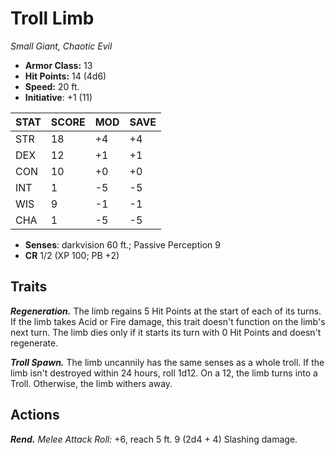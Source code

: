 # Troll Limb

*Small Giant, Chaotic Evil*

- **Armor Class:** 13
- **Hit Points:** 14 (4d6)
- **Speed:** 20 ft.
- **Initiative**: +1 (11)

|STAT|SCORE|MOD|SAVE|
| --- | --- | --- | ---- |
| STR | 18 | +4 | +4 |
| DEX | 12 | +1 | +1 |
| CON | 10 | +0 | +0 |
| INT | 1 | -5 | -5 |
| WIS | 9 | -1 | -1 |
| CHA | 1 | -5 | -5 |

- **Senses**: darkvision 60 ft.; Passive Perception 9
- **CR** 1/2 (XP 100; PB +2)

## Traits

***Regeneration.*** The limb regains 5 Hit Points at the start of each of its turns. If the limb takes Acid or Fire damage, this trait doesn't function on the limb's next turn. The limb dies only if it starts its turn with 0 Hit Points and doesn't regenerate.

***Troll Spawn.*** The limb uncannily has the same senses as a whole troll. If the limb isn't destroyed within 24 hours, roll 1d12. On a 12, the limb turns into a Troll. Otherwise, the limb withers away.


## Actions

***Rend.*** *Melee Attack Roll:* +6, reach 5 ft. 9 (2d4 + 4) Slashing damage.

